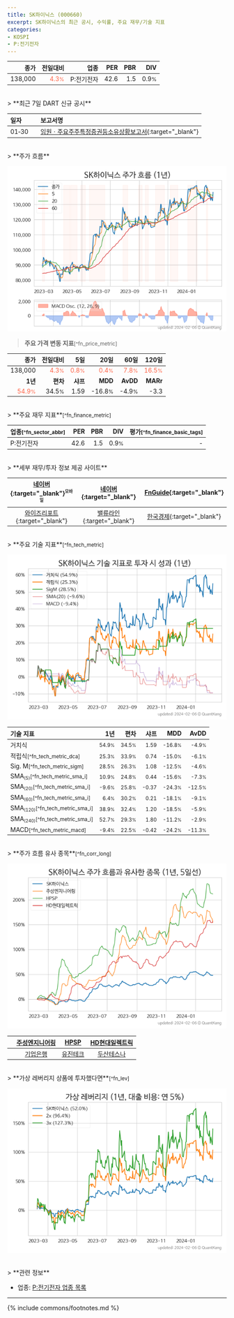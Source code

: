 ```yaml
---
title: SK하이닉스 (000660)
excerpt: SK하이닉스의 최근 공시, 수익률, 주요 재무/기술 지표
categories:
- KOSPI
- P:전기전자
---
```


| **종가** | **전일대비** | **업종** | **PER** | **PBR** | **DIV** |
| -------: | -----------: | -------: | ------: | ------: | ------: |
| 138,000 | <span style="color: tomato">4.3<small>%</small></span> | P:전기전자 | 42.6 | 1.5 | 0.9<small>%</small> |

<!-- more -->

<br>
> **최근 7일 DART 신규 공시**<a id="dart"></a>

| **일자** |      | **보고서명** |
| :------- | :--- | :----------- |
| 01&#x2011;30 | | [임원ㆍ주요주주특정증권등소유상황보고서](https://dart.fss.or.kr/dsaf001/main.do?rcpNo=20240130000384){:target="_blank"} |

<br>
> **주가 흐름**<a id="price"></a>

![000660](/stock/images/000660.png)

> **주요 가격 변동 지표**<small>[^fn_price_metric]</small>

| **종가** | **전일대비** | **5일** | **20일** | **60일** | **120일** |
| -------: | -----------: | ------: | -------: | -------: | --------: |
| 138,000 | <span style="color: tomato">4.3<small>%</small></span> | <span style="color: tomato">0.8<small>%</small></span> | <span style="color: tomato">0.4<small>%</small></span> | <span style="color: tomato">7.8<small>%</small></span> | <span style="color: tomato">16.5<small>%</small></span> |
| **1년** | **편차** | **샤프** | **MDD** | **AvDD** | **MARr** |
| <span style="color: tomato">54.9<small>%</small></span> | 34.5<small>%</small> | 1.59 | -16.8<small>%</small> | -4.9<small>%</small> | -3.3 |

<br>
> **주요 재무 지표**<small>[^fn_finance_metric]</small>

| **업종**<small>[^fn_sector_abbr]</small> | **PER** | **PBR** | **DIV** | **평가**<small>[^fn_finance_basic_tags]</small> |
| :--------------------------------------- | ------: | ------: | ------: | ----------------------------------------------: |
| P:전기전자 | 42.6 | 1.5 | 0.9<small>%</small> | - |

<br>
> **세부 재무/투자 정보 제공 사이트**

| [네이버](https://m.stock.naver.com/domestic/stock/000660/finance/summary){:target="_blank"}<sup><small>모바일</small></sup> | [네이버](https://finance.naver.com/item/coinfo.naver?code=000660){:target="_blank"} | [FnGuide](https://comp.fnguide.com/SVO2/ASP/SVD_Invest.asp?gicode=A000660&MenuYn=Y){:target="_blank"} |
| :---: | :---: | :---: |
| [와이즈리포트](https://comp.wisereport.co.kr/company/c1040001.aspx?cmp_cd=000660){:target="_blank"} | [밸류라인](https://www.valueline.co.kr/finance/summary/000660){:target="_blank"} | [한국경제](https://markets.hankyung.com/stock/000660/financial-summary){:target="_blank"} |

<br>
> **주요 기술 지표**<small>[^fn_tech_metric]</small>


![000660](/stock/images/000660_tech.png)

| **기술 지표** | **1년** | **편차** | **샤프** | **MDD** | **AvDD** |
| :------------ | ------: | -----------: | -------: | ------: | -------: |
| 거치식 | <small>54.9<small>%</small></small> | <small>34.5<small>%</small></small> | <small>1.59</small> | <small>-16.8<small>%</small></small> | <small>-4.9<small>%</small></small> |
| 적립식<small>[^fn_tech_metric_dca]</small> | <small>25.3<small>%</small></small> | <small>33.9<small>%</small></small> | <small>0.74</small> | <small>-15.0<small>%</small></small> | <small>-6.1<small>%</small></small> |
| Sig. M<small>[^fn_tech_metric_sigm]</small> | <small>28.5<small>%</small></small> | <small>26.3<small>%</small></small> | <small>1.08</small> | <small>-12.5<small>%</small></small> | <small>-4.6<small>%</small></small> |
| SMA<small><sub>(5)</sub></small><small>[^fn_tech_metric_sma_i]</small> | <small>10.9<small>%</small></small> | <small>24.8<small>%</small></small> | <small>0.44</small> | <small>-15.6<small>%</small></small> | <small>-7.3<small>%</small></small> |
| SMA<small><sub>(20)</sub></small><small>[^fn_tech_metric_sma_i]</small> | <small>-9.6<small>%</small></small> | <small>25.8<small>%</small></small> | <small>-0.37</small> | <small>-24.3<small>%</small></small> | <small>-12.5<small>%</small></small> |
| SMA<small><sub>(60)</sub></small><small>[^fn_tech_metric_sma_i]</small> | <small>6.4<small>%</small></small> | <small>30.2<small>%</small></small> | <small>0.21</small> | <small>-18.1<small>%</small></small> | <small>-9.1<small>%</small></small> |
| SMA<small><sub>(120)</sub></small><small>[^fn_tech_metric_sma_i]</small> | <small>38.9<small>%</small></small> | <small>32.4<small>%</small></small> | <small>1.20</small> | <small>-18.5<small>%</small></small> | <small>-5.9<small>%</small></small> |
| SMA<small><sub>(240)</sub></small><small>[^fn_tech_metric_sma_i]</small> | <small>52.7<small>%</small></small> | <small>29.3<small>%</small></small> | <small>1.80</small> | <small>-11.2<small>%</small></small> | <small>-2.9<small>%</small></small> |
| MACD<small>[^fn_tech_metric_macd]</small> | <small>-9.4<small>%</small></small> | <small>22.5<small>%</small></small> | <small>-0.42</small> | <small>-24.2<small>%</small></small> | <small>-11.3<small>%</small></small> |

<br>
> **주가 흐름 유사 종목**<a id="corr"></a><small>[^fn_corr_long]</small>

![000660](/stock/images/000660_corr.png)

|       | [주성엔지니어링](/036930/) | [HPSP](/403870/) | [HD현대일렉트릭](/267260/) |
| :---: | :------------------------------------: | :------------------------------------: | :------------------------------------: |
|       | [기업은행](/024110/) | [유진테크](/084370/) | [두산테스나](/131970/) |

<br>
> **가상 레버리지 상품에 투자했다면**<a id="2x"></a><small>[^fn_lev]</small>

![000660](/stock/images/000660_2x.png)

<br>
> **관련 정보**

- 업종: [P:전기전자 업종 목록](/stats/sector/kospi_업종_전기전자_종목/)

---
{% include commons/footnotes.md %}